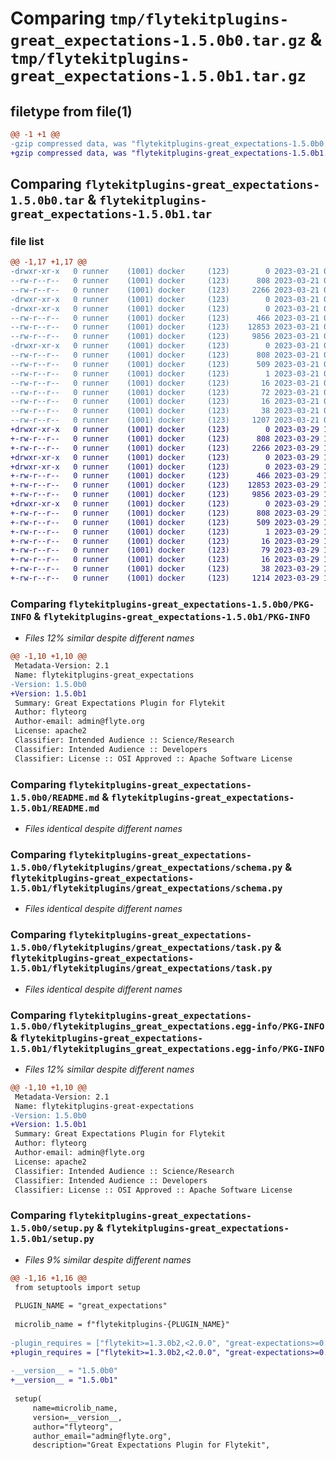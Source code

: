# Comparing `tmp/flytekitplugins-great_expectations-1.5.0b0.tar.gz` & `tmp/flytekitplugins-great_expectations-1.5.0b1.tar.gz`

## filetype from file(1)

```diff
@@ -1 +1 @@
-gzip compressed data, was "flytekitplugins-great_expectations-1.5.0b0.tar", last modified: Tue Mar 21 00:09:50 2023, max compression
+gzip compressed data, was "flytekitplugins-great_expectations-1.5.0b1.tar", last modified: Wed Mar 29 18:58:38 2023, max compression
```

## Comparing `flytekitplugins-great_expectations-1.5.0b0.tar` & `flytekitplugins-great_expectations-1.5.0b1.tar`

### file list

```diff
@@ -1,17 +1,17 @@
-drwxr-xr-x   0 runner    (1001) docker     (123)        0 2023-03-21 00:09:50.144347 flytekitplugins-great_expectations-1.5.0b0/
--rw-r--r--   0 runner    (1001) docker     (123)      808 2023-03-21 00:09:50.144347 flytekitplugins-great_expectations-1.5.0b0/PKG-INFO
--rw-r--r--   0 runner    (1001) docker     (123)     2266 2023-03-21 00:09:29.000000 flytekitplugins-great_expectations-1.5.0b0/README.md
-drwxr-xr-x   0 runner    (1001) docker     (123)        0 2023-03-21 00:09:50.144347 flytekitplugins-great_expectations-1.5.0b0/flytekitplugins/
-drwxr-xr-x   0 runner    (1001) docker     (123)        0 2023-03-21 00:09:50.144347 flytekitplugins-great_expectations-1.5.0b0/flytekitplugins/great_expectations/
--rw-r--r--   0 runner    (1001) docker     (123)      466 2023-03-21 00:09:29.000000 flytekitplugins-great_expectations-1.5.0b0/flytekitplugins/great_expectations/__init__.py
--rw-r--r--   0 runner    (1001) docker     (123)    12853 2023-03-21 00:09:29.000000 flytekitplugins-great_expectations-1.5.0b0/flytekitplugins/great_expectations/schema.py
--rw-r--r--   0 runner    (1001) docker     (123)     9856 2023-03-21 00:09:29.000000 flytekitplugins-great_expectations-1.5.0b0/flytekitplugins/great_expectations/task.py
-drwxr-xr-x   0 runner    (1001) docker     (123)        0 2023-03-21 00:09:50.144347 flytekitplugins-great_expectations-1.5.0b0/flytekitplugins_great_expectations.egg-info/
--rw-r--r--   0 runner    (1001) docker     (123)      808 2023-03-21 00:09:50.000000 flytekitplugins-great_expectations-1.5.0b0/flytekitplugins_great_expectations.egg-info/PKG-INFO
--rw-r--r--   0 runner    (1001) docker     (123)      509 2023-03-21 00:09:50.000000 flytekitplugins-great_expectations-1.5.0b0/flytekitplugins_great_expectations.egg-info/SOURCES.txt
--rw-r--r--   0 runner    (1001) docker     (123)        1 2023-03-21 00:09:50.000000 flytekitplugins-great_expectations-1.5.0b0/flytekitplugins_great_expectations.egg-info/dependency_links.txt
--rw-r--r--   0 runner    (1001) docker     (123)       16 2023-03-21 00:09:50.000000 flytekitplugins-great_expectations-1.5.0b0/flytekitplugins_great_expectations.egg-info/namespace_packages.txt
--rw-r--r--   0 runner    (1001) docker     (123)       72 2023-03-21 00:09:50.000000 flytekitplugins-great_expectations-1.5.0b0/flytekitplugins_great_expectations.egg-info/requires.txt
--rw-r--r--   0 runner    (1001) docker     (123)       16 2023-03-21 00:09:50.000000 flytekitplugins-great_expectations-1.5.0b0/flytekitplugins_great_expectations.egg-info/top_level.txt
--rw-r--r--   0 runner    (1001) docker     (123)       38 2023-03-21 00:09:50.144347 flytekitplugins-great_expectations-1.5.0b0/setup.cfg
--rw-r--r--   0 runner    (1001) docker     (123)     1207 2023-03-21 00:09:46.000000 flytekitplugins-great_expectations-1.5.0b0/setup.py
+drwxr-xr-x   0 runner    (1001) docker     (123)        0 2023-03-29 18:58:38.748245 flytekitplugins-great_expectations-1.5.0b1/
+-rw-r--r--   0 runner    (1001) docker     (123)      808 2023-03-29 18:58:38.748245 flytekitplugins-great_expectations-1.5.0b1/PKG-INFO
+-rw-r--r--   0 runner    (1001) docker     (123)     2266 2023-03-29 18:58:20.000000 flytekitplugins-great_expectations-1.5.0b1/README.md
+drwxr-xr-x   0 runner    (1001) docker     (123)        0 2023-03-29 18:58:38.748245 flytekitplugins-great_expectations-1.5.0b1/flytekitplugins/
+drwxr-xr-x   0 runner    (1001) docker     (123)        0 2023-03-29 18:58:38.748245 flytekitplugins-great_expectations-1.5.0b1/flytekitplugins/great_expectations/
+-rw-r--r--   0 runner    (1001) docker     (123)      466 2023-03-29 18:58:20.000000 flytekitplugins-great_expectations-1.5.0b1/flytekitplugins/great_expectations/__init__.py
+-rw-r--r--   0 runner    (1001) docker     (123)    12853 2023-03-29 18:58:20.000000 flytekitplugins-great_expectations-1.5.0b1/flytekitplugins/great_expectations/schema.py
+-rw-r--r--   0 runner    (1001) docker     (123)     9856 2023-03-29 18:58:20.000000 flytekitplugins-great_expectations-1.5.0b1/flytekitplugins/great_expectations/task.py
+drwxr-xr-x   0 runner    (1001) docker     (123)        0 2023-03-29 18:58:38.748245 flytekitplugins-great_expectations-1.5.0b1/flytekitplugins_great_expectations.egg-info/
+-rw-r--r--   0 runner    (1001) docker     (123)      808 2023-03-29 18:58:38.000000 flytekitplugins-great_expectations-1.5.0b1/flytekitplugins_great_expectations.egg-info/PKG-INFO
+-rw-r--r--   0 runner    (1001) docker     (123)      509 2023-03-29 18:58:38.000000 flytekitplugins-great_expectations-1.5.0b1/flytekitplugins_great_expectations.egg-info/SOURCES.txt
+-rw-r--r--   0 runner    (1001) docker     (123)        1 2023-03-29 18:58:38.000000 flytekitplugins-great_expectations-1.5.0b1/flytekitplugins_great_expectations.egg-info/dependency_links.txt
+-rw-r--r--   0 runner    (1001) docker     (123)       16 2023-03-29 18:58:38.000000 flytekitplugins-great_expectations-1.5.0b1/flytekitplugins_great_expectations.egg-info/namespace_packages.txt
+-rw-r--r--   0 runner    (1001) docker     (123)       79 2023-03-29 18:58:38.000000 flytekitplugins-great_expectations-1.5.0b1/flytekitplugins_great_expectations.egg-info/requires.txt
+-rw-r--r--   0 runner    (1001) docker     (123)       16 2023-03-29 18:58:38.000000 flytekitplugins-great_expectations-1.5.0b1/flytekitplugins_great_expectations.egg-info/top_level.txt
+-rw-r--r--   0 runner    (1001) docker     (123)       38 2023-03-29 18:58:38.752245 flytekitplugins-great_expectations-1.5.0b1/setup.cfg
+-rw-r--r--   0 runner    (1001) docker     (123)     1214 2023-03-29 18:58:34.000000 flytekitplugins-great_expectations-1.5.0b1/setup.py
```

### Comparing `flytekitplugins-great_expectations-1.5.0b0/PKG-INFO` & `flytekitplugins-great_expectations-1.5.0b1/PKG-INFO`

 * *Files 12% similar despite different names*

```diff
@@ -1,10 +1,10 @@
 Metadata-Version: 2.1
 Name: flytekitplugins-great_expectations
-Version: 1.5.0b0
+Version: 1.5.0b1
 Summary: Great Expectations Plugin for Flytekit
 Author: flyteorg
 Author-email: admin@flyte.org
 License: apache2
 Classifier: Intended Audience :: Science/Research
 Classifier: Intended Audience :: Developers
 Classifier: License :: OSI Approved :: Apache Software License
```

### Comparing `flytekitplugins-great_expectations-1.5.0b0/README.md` & `flytekitplugins-great_expectations-1.5.0b1/README.md`

 * *Files identical despite different names*

### Comparing `flytekitplugins-great_expectations-1.5.0b0/flytekitplugins/great_expectations/schema.py` & `flytekitplugins-great_expectations-1.5.0b1/flytekitplugins/great_expectations/schema.py`

 * *Files identical despite different names*

### Comparing `flytekitplugins-great_expectations-1.5.0b0/flytekitplugins/great_expectations/task.py` & `flytekitplugins-great_expectations-1.5.0b1/flytekitplugins/great_expectations/task.py`

 * *Files identical despite different names*

### Comparing `flytekitplugins-great_expectations-1.5.0b0/flytekitplugins_great_expectations.egg-info/PKG-INFO` & `flytekitplugins-great_expectations-1.5.0b1/flytekitplugins_great_expectations.egg-info/PKG-INFO`

 * *Files 12% similar despite different names*

```diff
@@ -1,10 +1,10 @@
 Metadata-Version: 2.1
 Name: flytekitplugins-great-expectations
-Version: 1.5.0b0
+Version: 1.5.0b1
 Summary: Great Expectations Plugin for Flytekit
 Author: flyteorg
 Author-email: admin@flyte.org
 License: apache2
 Classifier: Intended Audience :: Science/Research
 Classifier: Intended Audience :: Developers
 Classifier: License :: OSI Approved :: Apache Software License
```

### Comparing `flytekitplugins-great_expectations-1.5.0b0/setup.py` & `flytekitplugins-great_expectations-1.5.0b1/setup.py`

 * *Files 9% similar despite different names*

```diff
@@ -1,16 +1,16 @@
 from setuptools import setup
 
 PLUGIN_NAME = "great_expectations"
 
 microlib_name = f"flytekitplugins-{PLUGIN_NAME}"
 
-plugin_requires = ["flytekit>=1.3.0b2,<2.0.0", "great-expectations>=0.13.30", "sqlalchemy>=1.4.23"]
+plugin_requires = ["flytekit>=1.3.0b2,<2.0.0", "great-expectations>=0.13.30", "sqlalchemy>=1.4.23,<2.0.0"]
 
-__version__ = "1.5.0b0"
+__version__ = "1.5.0b1"
 
 setup(
     name=microlib_name,
     version=__version__,
     author="flyteorg",
     author_email="admin@flyte.org",
     description="Great Expectations Plugin for Flytekit",
```


